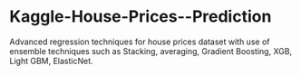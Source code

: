 # Kaggle-House-Prices--Prediction
Advanced regression techniques for house prices dataset with use of ensemble techniques such as Stacking, averaging, Gradient Boosting, XGB, Light GBM, ElasticNet.
